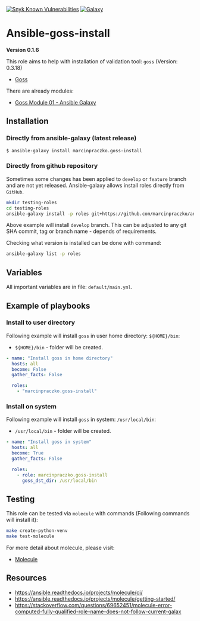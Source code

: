 [![Snyk Known Vulnerabilities](https://snyk.io//test/github/marcinpraczko/ansible-goss-install/badge.svg?targetFile=requirements.txt)](https://snyk.io//test/github/marcinpraczko/ansible-goss-install?targetFile=requirements.txt) [![Galaxy](https://img.shields.io/badge/galaxy-dockpack.base__goss-blue.svg?style=flat)](https://galaxy.ansible.com/marcinpraczko/goss-install)  




# Ansible-goss-install

**Version 0.1.6**

This role aims to help with installation of validation tool: ``goss`` (Version: 0.3.18)

- [Goss](https://github.com/aelsabbahy/goss)

There are already modules:

- [Goss Module 01 - Ansible Galaxy](https://galaxy.ansible.com/dockpack/base_goss)


## Installation

### Directly from ansible-galaxy (latest release)
```bash
$ ansible-galaxy install marcinpraczko.goss-install
```

### Directly from github repository

Sometimes some changes has been applied to ``develop`` or ``feature`` branch and are not yet released.
Ansible-galaxy allows install roles directly from ``GitHub``.

```bash
mkdir testing-roles
cd testing-roles
ansible-galaxy install -p roles git+https://github.com/marcinpraczko/ansible-goss-install.git,develop
```

Above example will install ``develop`` branch. This can be adjusted to any git SHA commit, tag or branch
name - depends of requirements.

Checking what version is installed can be done with command:
```bash
ansible-galaxy list -p roles
```

## Variables

All important variables are in file: ``default/main.yml``.

## Example of playbooks

### Install to user directory

Following example will install ``goss`` in user home directory: ``${HOME}/bin``:

- ``${HOME}/bin`` - folder will be created.

```yaml
- name: "Install goss in home directory"
  hosts: all
  become: False
  gather_facts: False

  roles:
    - "marcinpraczko.goss-install"
```

### Install on system

Following example will install ``goss`` in system: ``/usr/local/bin``:

- ``/usr/local/bin`` - folder will be created.

```yaml
- name: "Install goss in system"
  hosts: all
  become: True
  gather_facts: False

  roles:
    - role: marcinpraczko.goss-install
      goss_dst_dir: /usr/local/bin
```

## Testing

This role can be tested via ``molecule`` with commands (Following commands will install it):

```bash
make create-python-venv
make test-molecule
```

For more detail about molecule, please visit:

- [Molecule](https://molecule.readthedocs.io/en/latest/)


## Resources

- https://ansible.readthedocs.io/projects/molecule/ci/
- https://ansible.readthedocs.io/projects/molecule/getting-started/
- https://stackoverflow.com/questions/69652451/molecule-error-computed-fully-qualified-role-name-does-not-follow-current-galax
